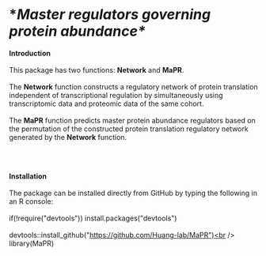 # **Master regulators governing protein abundance\**


**Introduction**<br /><br />
This package has two functions: **Network** and **MaPR**.<br /><br />
The **Network** function constructs a regulatory network of protein translation independent of transcriptional regulation by simultaneously using transcriptomic data and proteomic data of the same cohort. <br /><br />
The **MaPR** function predicts master protein abundance regulators based on the permutation of the constructed protein translation regulatory network generated by the **Network** function.

<br /><br />

**Installation**<br /><br />
The package can be installed directly from GitHub by typing the following in an R console:<br /><br />
if(!require("devtools")) install.packages("devtools")<br /><br />
devtools::install_github("https://github.com/Huang-lab/MaPR")<br /><br />
library(MaPR)
